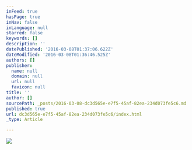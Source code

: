 ```yaml
---
inFeed: true
hasPage: true
inNav: false
inLanguage: null
starred: false
keywords: []
description: ''
datePublished: '2016-03-08T01:37:06.622Z'
dateModified: '2016-03-08T01:36:46.525Z'
authors: []
publisher:
  name: null
  domain: null
  url: null
  favicon: null
title: ''
author: []
sourcePath: _posts/2016-03-08-dc3d565e-e7f5-45af-82ea-234d073fe5c6.md
published: true
url: dc3d565e-e7f5-45af-82ea-234d073fe5c6/index.html
_type: Article

---
```

![](https://the-grid-user-content.s3-us-west-2.amazonaws.com/39f85c3f-9770-4d8f-99f7-1f8df5e843b5.jpg)